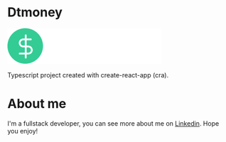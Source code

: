 # Dtmoney

![alt text](src/assets/logo.svg)

Typescript project created with create-react-app (cra).

# About me

I'm a fullstack developer, you can see more about me on [Linkedin](https://www.linkedin.com/in/ariel-evangelista-a4677614b/). Hope you enjoy!
